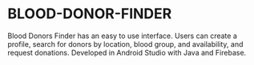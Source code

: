 # BLOOD-DONOR-FINDER
Blood Donors Finder has an easy to use interface. Users can create a profile, search for donors by location, blood group, and availability, and request donations. Developed in Android Studio with Java and Firebase.
